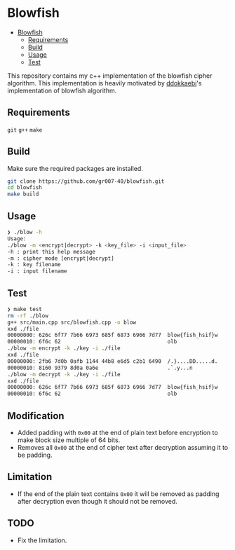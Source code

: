 # Blowfish

<!--toc:start-->
- [Blowfish](#blowfish)
  - [Requirements](#requirements)
  - [Build](#build)
  - [Usage](#usage)
  - [Test](#test)
<!--toc:end-->

This repository contains my c++ implementation of the blowfish cipher algorithm.
This implementation is heavily motivated by [ddokkaebi](https://github.com/ddokkaebi/Blowfish)'s implementation of blowfish algorithm.

## Requirements
`git`
`g++`
`make`

## Build
Make sure the required packages are installed.
```sh
git clone https://github.com/gr007-40/blowfish.git
cd blowfish
make build
```

## Usage
```sh
❯ ./blow -h
Usage:
./blow -m <encrypt|decrypt> -k <key_file> -i <input_file>
-h : print this help message
-m : cipher mode [encrypt|decrypt]
-k : key filename
-i : input filename
```

## Test
```sh
❯ make test
rm -rf ./blow
g++ src/main.cpp src/blowfish.cpp -o blow
xxd ./file
00000000: 626c 6f77 7b66 6973 685f 6873 6966 7d77  blow{fish_hsif}w
00000010: 6f6c 62                                  olb
./blow -m encrypt -k ./key -i ./file
xxd ./file
00000000: 2fb6 7d0b 0afb 1144 44b8 e6d5 c2b1 6490  /.}....DD.....d.
00000010: 8160 9379 8d0a 0a6e                      .`.y...n
./blow -m decrypt -k ./key -i ./file
xxd ./file
00000000: 626c 6f77 7b66 6973 685f 6873 6966 7d77  blow{fish_hsif}w
00000010: 6f6c 62                                  olb
```

## Modification

- Added padding with `0x00` at the end of plain text before encryption to make block size multiple of 64 bits.
- Removes all `0x00` at the end of cipher text after decryption assuming it to be padding.

## Limitation

- If the end of the plain text contains `0x00` it will be removed as padding after decryption even though it should not be removed.

## TODO

- Fix the limitation.

